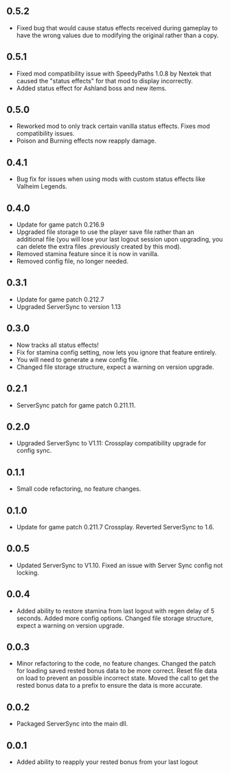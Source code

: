 ## 0.5.2

* Fixed bug that would cause status effects received during gameplay to have the wrong values due to modifying the original rather than a copy.

## 0.5.1

* Fixed mod compatibility issue with SpeedyPaths 1.0.8 by Nextek that caused the "status effects" for that mod to display incorrectly.
* Added status effect for Ashland boss and new items.

## 0.5.0

* Reworked mod to only track certain vanilla status effects. Fixes mod compatibility issues.
* Poison and Burning effects now reapply damage.

## 0.4.1

* Bug fix for issues when using mods with custom status effects like Valheim Legends.

## 0.4.0

* Update for game patch 0.216.9
* Upgraded file storage to use the player save file rather than an additional file (you will lose your last logout session upon upgrading, you can delete the extra files .previously created by this mod).
* Removed stamina feature since it is now in vanilla.
* Removed config file, no longer needed.

## 0.3.1

* Update for game patch 0.212.7
* Upgraded ServerSync to version 1.13

## 0.3.0

* Now tracks all status effects!
* Fix for stamina config setting, now lets you ignore that feature entirely.
* You will need to generate a new config file.
* Changed file storage structure, expect a warning on version upgrade.

## 0.2.1

* ServerSync patch for game patch 0.211.11.

## 0.2.0

* Upgraded ServerSync to V1.11: Crossplay compatibility upgrade for config sync.

## 0.1.1

* Small code refactoring, no feature changes.

## 0.1.0

* Update for game patch 0.211.7 Crossplay. Reverted ServerSync to 1.6.

## 0.0.5

* Updated ServerSync to V1.10. Fixed an issue with Server Sync config not locking.

## 0.0.4

* Added ability to restore stamina from last logout with regen delay of 5 seconds. Added more config options. Changed file storage structure, expect a warning on version upgrade.

## 0.0.3

* Minor refactoring to the code, no feature changes. Changed the patch for loading saved rested bonus data to be more correct. Reset file data on load to prevent an possible incorrect state. Moved the call to get the rested bonus data to a prefix to ensure the data is more accurate.

## 0.0.2

* Packaged ServerSync into the main dll.

## 0.0.1

* Added ability to reapply your rested bonus from your last logout